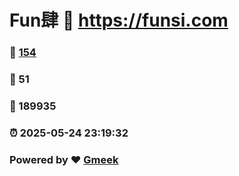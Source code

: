 # Fun肆 :link: https://funsi.com 
### :page_facing_up: [154](https://funsi.com/tag.html) 
### :speech_balloon: 51 
### :hibiscus: 189935 
### :alarm_clock: 2025-05-24 23:19:32 
### Powered by :heart: [Gmeek](https://github.com/Meekdai/Gmeek)
